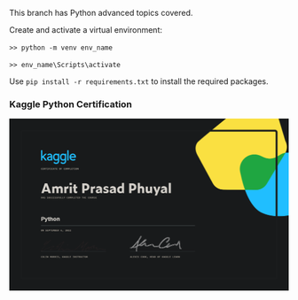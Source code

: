 This branch has Python advanced topics covered.

Create and activate a virtual environment:

`>> python -m venv env_name`

`>> env_name\Scripts\activate`

Use `pip install -r requirements.txt` to install the required packages.

### Kaggle Python Certification

![Kaggle certification for Python Amrit Prasad Phuyal](Kaggle%20Python%20Cert%20.png)
